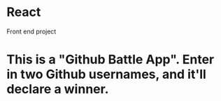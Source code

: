 # React
Front end project
# This is a "Github Battle App". Enter in two Github usernames, and it'll declare a winner.
